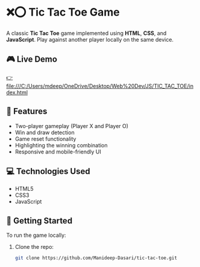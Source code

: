 # ❌⭕ Tic Tac Toe Game

A classic **Tic Tac Toe** game implemented using **HTML**, **CSS**, and **JavaScript**. Play against another player locally on the same device.

## 🎮 Live Demo

[👉 file:///C:/Users/mdeep/OneDrive/Desktop/Web%20Dev/JS/TIC_TAC_TOE/index.html](#) 

## 🧩 Features

- Two-player gameplay (Player X and Player O)
- Win and draw detection
- Game reset functionality
- Highlighting the winning combination
- Responsive and mobile-friendly UI

## 💻 Technologies Used

- HTML5
- CSS3
- JavaScript

## 🚀 Getting Started

To run the game locally:

1. Clone the repo:
   ```bash
   git clone https://github.com/Manideep-Dasari/tic-tac-toe.git
